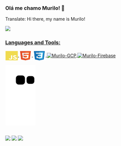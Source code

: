 ### Olá me chamo Murilo! 👋
Translate: Hi there, my name is Murilo!
<!-- Stats -->
<div>
  <a href="https://github.com/murjunior">
  <img height="180em" src="https://github-readme-stats.vercel.app/api?username=murjunior&show_icons=true&theme=github_dark&include_all_commits=true&count_private=true"/>
</div>
  <!-- Lingugens -->
<h3 align="left">Languages and Tools:</h3>
<p align="center"><div>
  <img align="center" alt="Murilo-Js" height="30" width="40" src="https://raw.githubusercontent.com/devicons/devicon/master/icons/javascript/javascript-plain.svg">
  <img align="center" alt="Murilo-HTML" height="30" width="40" src="https://raw.githubusercontent.com/devicons/devicon/master/icons/html5/html5-original.svg">
  <img align="center" alt="Murilo-CSS" height="30" width="40" src="https://raw.githubusercontent.com/devicons/devicon/master/icons/css3/css3-original.svg">
  <img align="center" alt="Murilo-GCP" height="40" width="40" src="https://www.vectorlogo.zone/logos/google_cloud/google_cloud-icon.svg">
  <img align="center" alt="Murilo-Firebase" height="35" width="40" src="https://www.vectorlogo.zone/logos/firebase/firebase-icon.svg">
  </a>
  
  ![Snake animation](https://github.com/rafaballerini/rafaballerini/blob/output/github-contribution-grid-snake.svg)
  
</div></p>


##
<!-- informações de contato -->  
<div> 
  <a href = "mailto:murilo@elevafoco.com.br"><img src="https://img.shields.io/badge/-Gmail-%23333?style=for-the-badge&logo=gmail&logoColor=white" target="_blank"></a>
  <a href="https://www.linkedin.com/in/murilo-de-paula-souza-junior-7a051a68/" target="_blank"><img src="https://img.shields.io/badge/-LinkedIn-%230077B5?style=for-the-badge&logo=linkedin&logoColor=white" target="_blank"></a>
  <a href="https://m.me/murilo.junior.967806" target="_blank"><img src="https://img.shields.io/badge/Messenger-00B2FF?style=for-the-badge&logo=messenger&logoColor=white"></a>
</div>
